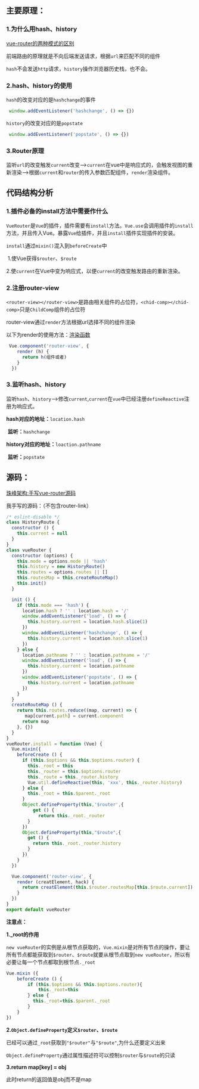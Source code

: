 ## 主要原理：

### 1.为什么用hash、history

[vue-router的两种模式的区别](https://juejin.im/post/5a61908c6fb9a01c9064f20a)

前端路由的原理就是不向后端发送请求，根据`url`来匹配不同的组件

`hash`不会发送`http`请求，`history`操作浏览器历史栈，也不会。

### 2.hash、history的使用

`hash`的改变对应的是`hashchange`的事件

```js
 window.addEventListener('hashchange', () => {})
```

`history`的改变对应的是`popstate`

```js
 window.addEventListener('popstate', () => {})
```

### 3.Router原理

监听`url`的改变触发`current`改变——>`current`在vue中是响应式的，会触发视图的重新渲染——>根据`current`和`router`的传入参数匹配组件，`render`渲染组件。

## 代码结构分析

### 1.插件必备的install方法中需要作什么

`VueRouter`是`Vue`的插件，插件需要有`install`方法。`Vue.use`会调用插件的`install`方法，并且传入Vue。暴露`Vue`给插件，并且`install`插件实现插件的安装。

`install`通过`mixin()`混入到`beforeCreate`中

​		1.使Vue获得`$router`、`$route`

​		2.使`current`在Vue中变为响应式，以便`current`的改变触发路由的重新渲染。

### 2.注册router-view

`<router-view></router-view>`是路由相关组件的占位符，`<chid-comp></chid-comp>`只是`ChildComp`组件的占位符

router-view通过`render`方法根据url选择不同的组件渲染

以下为render的使用方法：[渲染函数](https://cn.vuejs.org/v2/guide/render-function.html)

```js
 Vue.component('router-view', {
    render (h) {
      return h(组件或者)
    }
  })
```

### 3.监听hash、history

监听`hash`、`history`——>修改`current`,`current`在`vue`中已经注册`defineReactive`注册为响应式。

**hash对应的地址：**`location.hash`

​					**监听：**`hashchange`

**history对应的地址：**`loaction.pathname`

​						**监听：**`popstate`



## 源码：

[珠峰架构:手写vue-router源码]([https://libin1991.github.io/2019/11/01/%E7%8F%A0%E5%B3%B0%E6%9E%B6%E6%9E%84-%E6%89%8B%E5%86%99vue-router%E6%BA%90%E7%A0%81/](https://libin1991.github.io/2019/11/01/珠峰架构-手写vue-router源码/))

我手写的源码：（不包含router-link）

```js
/* eslint-disable */
class HistoryRoute {
  constructor () {
    this.current = null
  }
}
class vueRouter {
  constructor (options) {
    this.mode = options.mode || 'hash'
    this.history = new HistoryRoute()
    this.routes = options.routes || []
    this.routesMap = this.createRouteMap()
    this.init()
  }

  init () {
    if (this.mode === 'hash') {
      location.hash ? '' : location.hash = '/'
      window.addEventListener('load', () => {
        this.history.current = location.hash.slice(1)
      })
      window.addEventListener('hashchange', () => {
        this.history.current = location.hash.slice(1)
      })
    } else {
      location.pathname ? '' : location.pathname = '/'
      window.addEventListener('load', () => {
        this.history.current = location.pathname
      })
      window.addEventListener('popstate', () => {
        this.history.current = location.pathname
      })
    }
  }
  createRouteMap () {
    return this.routes.reduce((map, current) => {
       map[current.path] = current.component
      return map
    }, {})
  }
}
vueRouter.install = function (Vue) {
  Vue.mixin({
    beforeCreate () {
      if (this.$options && this.$options.router) {
        this._root = this
        this._router = this.$options.router
        this._route = this._router.history
        Vue.util.defineReactive(this, 'xxx', this._router.history)
      } else {
        this._root = this.$parent._root
      }
      Object.defineProperty(this,'$router',{
          get () {
            return this._root._router
        }
      })
      Object.defineProperty(this,"$route",{
        get () {
          return this._root._router.history
        }
      })
    }
  })

  Vue.component('router-view', {
    render (creatElement, hack) {
      return creatElement(this.$router.routesMap[this.$route.current])
    }
  })
}
export default vueRouter

```

**注意点：**

**1._root的作用**

`new vueRouter`的实例是从根节点获取的，`Vue.mixin`是对所有节点的操作，要让所有节点都能获取到`$router`、`$route`就要从根节点取到`new vueRouter`，所以有必要让每一个节点都取到根节点`._root`

```js
Vue.mixin ({
    beforeCreate () {
        if (this.$options && this.$options.router){
            this._root=this
		} else {
          this._root=this.$parent._root  
        }
    }
})
```



**2.`Object.defineProperty`定义`$router`、`$route`**

已经可以通过`_root`获取到`"$router"`与`"$route"`,为什么还要定义出来

`Object.defineProperty`通过属性描述符可以控制`$router`与`$route`的只读



**3.return map[key] = obj**

此时return的返回值是obj而不是map